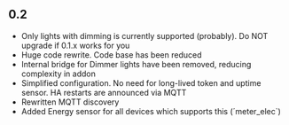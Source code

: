 ## 0.2

* Only lights with dimming is currently supported (probably). Do NOT upgrade if 0.1.x works for you
* Huge code rewrite. Code base has been reduced
* Internal bridge for Dimmer lights have been removed, reducing complexity in addon
* Simplified configuration. No need for long-lived token and uptime sensor. HA restarts are announced via MQTT
* Rewritten MQTT discovery
* Added Energy sensor for all devices which supports this (´meter_elec`)
